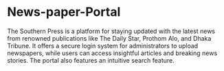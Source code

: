 # News-paper-Portal
The Southern Press is a platform for staying updated with the latest news from renowned publications like The Daily Star, Prothom Alo, and Dhaka Tribune. It offers a secure login system for administrators to upload newspapers, while users can access insightful articles and breaking news stories. The portal also features an intuitive search feature.
